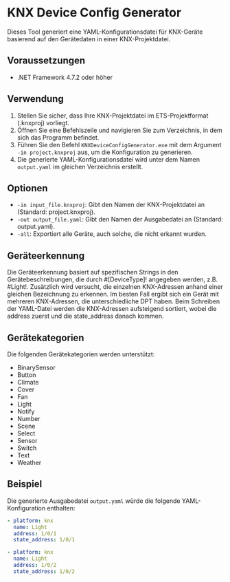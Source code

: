 ﻿# KNX Device Config Generator

Dieses Tool generiert eine YAML-Konfigurationsdatei für KNX-Geräte basierend auf den Gerätedaten in einer KNX-Projektdatei.

## Voraussetzungen

- .NET Framework 4.7.2 oder höher

## Verwendung

1. Stellen Sie sicher, dass Ihre KNX-Projektdatei im ETS-Projektformat (.knxproj) vorliegt.
2. Öffnen Sie eine Befehlszeile und navigieren Sie zum Verzeichnis, in dem sich das Programm befindet.
3. Führen Sie den Befehl `KNXDeviceConfigGenerator.exe` mit dem Argument `-in project.knxproj` aus, um die Konfiguration zu generieren.
4. Die generierte YAML-Konfigurationsdatei wird unter dem Namen `output.yaml` im gleichen Verzeichnis erstellt.

## Optionen

- `-in input_file.knxproj`: Gibt den Namen der KNX-Projektdatei an (Standard: project.knxproj).
- `-out output_file.yaml`: Gibt den Namen der Ausgabedatei an (Standard: output.yaml).
- `-all`: Exportiert alle Geräte, auch solche, die nicht erkannt wurden.

## Geräteerkennung

Die Geräteerkennung basiert auf spezifischen Strings in den Gerätebeschreibungen, die durch #[DeviceType]! angegeben werden, z.B. #Light!. Zusätzlich wird versucht, die einzelnen KNX-Adressen anhand einer gleichen Bezeichnung zu erkennen. 
Im besten Fall ergibt sich ein Gerät mit mehreren KNX-Adressen, die unterschiedliche DPT haben. 
Beim Schreiben der YAML-Datei werden die KNX-Adressen aufsteigend sortiert, wobei die address zuerst und die state_address danach kommen.
## Gerätekategorien

Die folgenden Gerätekategorien werden unterstützt:

- BinarySensor
- Button
- Climate
- Cover
- Fan
- Light
- Notify
- Number
- Scene
- Select
- Sensor
- Switch
- Text
- Weather

## Beispiel

Die generierte Ausgabedatei `output.yaml` würde die folgende YAML-Konfiguration enthalten:

```yaml
- platform: knx
  name: Light
  address: 1/0/1
  state_address: 1/0/1

- platform: knx
  name: Light
  address: 1/0/2
  state_address: 1/0/2
